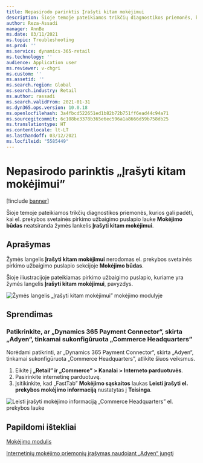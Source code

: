 ```yaml
---
title: Nepasirodo parinktis Įrašyti kitam mokėjimui
description: Šioje temoje pateikiamos trikčių diagnostikos priemonės, kurios gali padėti, kai el. prekybos svetainės pirkimo užbaigimo puslapio lauke Mokėjimo būdas neatsiranda žymės lankelis Įrašyti kitam mokėjimui.
author: Reza-Assadi
manager: AnnBe
ms.date: 03/11/2021
ms.topic: Troubleshooting
ms.prod: ''
ms.service: dynamics-365-retail
ms.technology: ''
audience: Application user
ms.reviewer: v-chgri
ms.custom: ''
ms.assetid: ''
ms.search.region: Global
ms.search.industry: Retail
ms.author: rassadi
ms.search.validFrom: 2021-01-31
ms.dyn365.ops.version: 10.0.18
ms.openlocfilehash: 3a4fbcd522651ed1b82b72b751ff6ead44c94a71
ms.sourcegitcommit: 6c108be3378b365e6ec596a1a8666d59b758db25
ms.translationtype: HT
ms.contentlocale: lt-LT
ms.lasthandoff: 03/12/2021
ms.locfileid: "5585449"
---
```

# <a name="save-for-my-next-payment-option-doesnt-appear"></a>Nepasirodo parinktis „Įrašyti kitam mokėjimui”

[!include [banner](../../includes/banner.md)]

Šioje temoje pateikiamos trikčių diagnostikos priemonės, kurios gali padėti, kai el. prekybos svetainės pirkimo užbaigimo puslapio lauke **Mokėjimo būdas** neatsiranda žymės lankelis **Įrašyti kitam mokėjimui**.

## <a name="description"></a>Aprašymas

Žymės langelis **Įrašyti kitam mokėjimui** nerodomas el. prekybos svetainės pirkimo užbaigimo puslapio sekcijoje **Mokėjimo būdas**.

Šioje iliustracijoje pateikiamas pirkimo užbaigimo puslapio, kuriame yra žymės langelis **Įrašyti kitam mokėjimui**, pavyzdys.

![Žymės langelis „Įrašyti kitam mokėjimui” mokėjimo modulyje](media/payment-module-save-payment.jpg)

## <a name="resolution"></a>Sprendimas

### <a name="verify-that-the-dynamics-365-payment-connector-for-adyen-is-correctly-configured-in-commerce-headquarters"></a>Patikrinkite, ar „Dynamics 365 Payment Connector“, skirta „Adyen“, tinkamai sukonfigūruota „Commerce Headquarters”

Norėdami patikrinti, ar „Dynamics 365 Payment Connector“, skirta „Adyen“, tinkamai sukonfigūruota „Commerce Headquarters”, atlikite šiuos veiksmus.

1. Eikite į **„Retail” ir „Commerce” \> Kanalai \> Interneto parduotuvės**.
1. Pasirinkite internetinę parduotuvę.
1. Įsitikinkite, kad „FastTab” **Mokėjimo sąskaitos** laukas **Leisti įrašyti el. prekybos mokėjimo informaciją** nustatytas į **Teisinga**.

![Leisti įrašyti mokėjimo informaciją „Commerce Headquarters” el. prekybos lauke](media/payment-connector-save-payment.jpg)

## <a name="additional-resources"></a>Papildomi ištekliai

[Mokėjimo modulis](../payment-module.md)

[Internetinių mokėjimo priemonių įrašymas naudojant „Adyen“ jungtį](../dev-itpro/adyen-connector-listPI.md)
